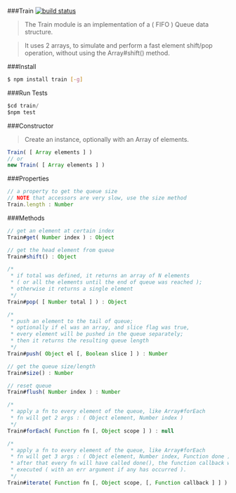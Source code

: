 ###Train 
[![build status](https://travis-ci.org/rootslab/train.png)](https://travis-ci.org/rootslab/train)
> The Train module is an implementation of a ( FIFO ) Queue data structure.

> It uses 2 arrays, to simulate and perform a fast element shift/pop operation, without using the Array#shift() method.

###Install
```bash
$ npm install train [-g]
```
###Run Tests

```javascript
$cd train/
$npm test
```

###Constructor

> Create an instance, optionally with an Array of elements. 

```javascript
Train( [ Array elements ] )
// or
new Train( [ Array elements ] )
```

###Properties

```javascript
// a property to get the queue size
// NOTE that accessors are very slow, use the size method
Train.length : Number
```

###Methods

```javascript
// get an element at certain index
Train#get( Number index ) : Object

// get the head element from queue
Train#shift() : Object

/*
 * if total was defined, it returns an array of N elements
 * ( or all the elements until the end of queue was reached );
 * otherwise it returns a single element
 */
Train#pop( [ Number total ] ) : Object

/*
 * push an element to the tail of queue;
 * optionally if el was an array, and slice flag was true,
 * every element will be pushed in the queue separately;
 * then it returns the resulting queue length
 */
Train#push( Object el [, Boolean slice ] ) : Number

// get the queue size/length
Train#size() : Number

// reset queue
Train#flush( Number index ) : Number

/*
 * apply a fn to every element of the queue, like Array#forEach
 * fn will get 2 args : ( Object element, Number index )
 */
Train#forEach( Function fn [, Object scope ] ) : null

/*
 * apply a fn to every element of the queue, like Array#forEach
 * fn will get 3 args : ( Object element, Number index, Function done )
 * after that every fn will have called done(), the function callback will be
 * executed ( with an err argument if any has occurred ).
 */
Train#iterate( Function fn [, Object scope, [, Function callback ] ] ) : null

```
